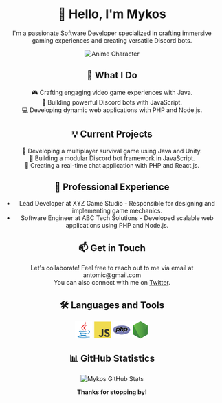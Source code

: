 <h1 align="center">👋 Hello, I'm Mykos</h1>
<p align="center">
  I'm a passionate Software Developer specialized in crafting immersive gaming experiences and creating versatile Discord bots.
</p>

<p align="center">
  <img src="https://media.giphy.com/media/Vcz0N6hhiT03w/giphy.gif" alt="Anime Character" width="150" height="150">
</p>

<h2 align="center">🚀 What I Do</h2>
<p align="center">
  🎮 Crafting engaging video game experiences with Java.<br/>
  🤖 Building powerful Discord bots with JavaScript.<br/>
  💻 Developing dynamic web applications with PHP and Node.js.
</p>

<h2 align="center">💡 Current Projects</h2>
<p align="center">
  🌟 Developing a multiplayer survival game using Java and Unity.<br/>
  🤖 Building a modular Discord bot framework in JavaScript.<br/>
  🚀 Creating a real-time chat application with PHP and React.js.
</p>

<h2 align="center">💼 Professional Experience</h2>
<ul align="center">
  <li>Lead Developer at XYZ Game Studio - Responsible for designing and implementing game mechanics.</li>
  <li>Software Engineer at ABC Tech Solutions - Developed scalable web applications using PHP and Node.js.</li>
</ul>

<h2 align="center">📫 Get in Touch</h2>
<p align="center">
  Let's collaborate! Feel free to reach out to me via email at antomic@gmail.com<br/>
  You can also connect with me on <a href="https://twitter.com/Booqtecca">Twitter</a>.
</p>

<h2 align="center">🛠️ Languages and Tools</h2>
<p align="center">
  <img src="https://raw.githubusercontent.com/devicons/devicon/master/icons/java/java-original.svg" alt="Java" width="40" height="40"/>
  <img src="https://raw.githubusercontent.com/devicons/devicon/master/icons/javascript/javascript-original.svg" alt="JavaScript" width="40" height="40"/>
  <img src="https://raw.githubusercontent.com/devicons/devicon/master/icons/php/php-original.svg" alt="PHP" width="40" height="40"/>
  <img src="https://raw.githubusercontent.com/devicons/devicon/master/icons/nodejs/nodejs-original.svg" alt="Node.js" width="40" height="40"/>
</p>

<h2 align="center">📊 GitHub Statistics</h2>
<p align="center">
  <img src="https://github-readme-stats.vercel.app/api?username=booqtecca&show_icons=true&theme=gotham" alt="Mykos GitHub Stats"/>
</p>

<p align="center">
  <strong>Thanks for stopping by!</strong>
</p>
